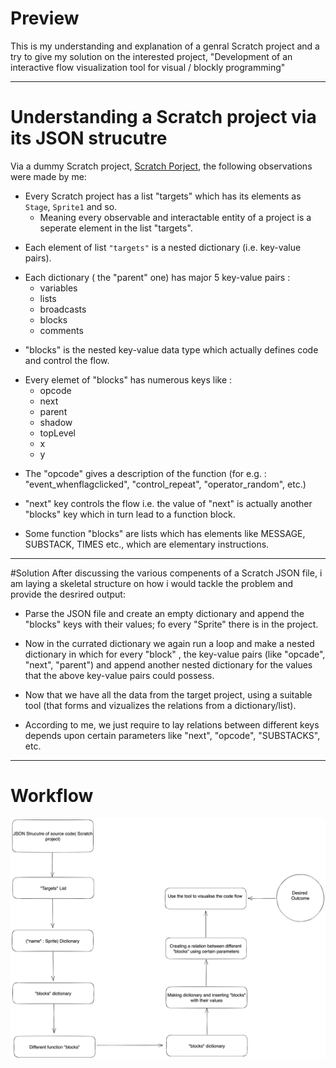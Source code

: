 # Preview 
This is my understanding and explanation of a genral Scratch project and a try to give my solution on the interested project, "Development of an interactive flow visualization tool for visual / blockly programming"
***
# Understanding a Scratch project via its JSON strucutre

Via a dummy Scratch project, [Scratch Porject](https://scratch.mit.edu/projects/814990872/editor), the following observations were made by me:
* Every Scratch project has a list "targets" which has its elements as ``` Stage```, ```Sprite1``` and so.
  * Meaning every observable and interactable entity of a project is a seperate element in the list "targets".
<p></p>

* Each element of list ```"targets"``` is a nested dictionary (i.e. key-value pairs). 
<p></p>

* Each dictionary ( the "parent" one) has major 5 key-value pairs :
  * variables
  *  lists
  *  broadcasts
  *  blocks
  *  comments
<p></p>

* "blocks" is the nested key-value data type which actually defines code and control the flow.
<p></p>

* Every elemet of "blocks" has numerous keys like :
    * opcode
    * next
    * parent
    * shadow
    * topLevel
    * x
    * y
<p></p>

* The "opcode" gives a description of the function (for e.g. : "event_whenflagclicked", "control_repeat", "operator_random", etc.)
<p></p>

* "next" key controls the flow i.e. the value of "next" is actually another "blocks" key which in turn lead to a function block.
<p></p>

* Some function "blocks" are lists which has elements like MESSAGE, SUBSTACK, TIMES etc., which are elementary instructions.
***
#Solution
After discussing the various compenents of a Scratch JSON file, i am laying a skeletal structure on how i would tackle the problem and provide the desrired output:
<p></p>

* Parse the JSON file and create an empty dictionary and append the "blocks" keys with their values; fo every "Sprite" there is in the project.
 <p></p>

* Now in the currated dictionary we again run a loop and make a nested dictionary in which for every "block" , the key-value pairs (like "opcade", "next", "parent") and append another nested dictionary for the values that the above key-value pairs could possess.
<p></p>

* Now that we have all the data from the target project, using a suitable tool (that forms and vizualizes the relations from a dictionary/list).
<p></p>

* According to me, we just require to lay relations between different keys depends upon certain parameters like "next", "opcode", "SUBSTACKS", etc.
***
# Workflow

<img src = "https://github.com/deathzombie/Explanation-/blob/main/Untitled.excalidraw.png">

